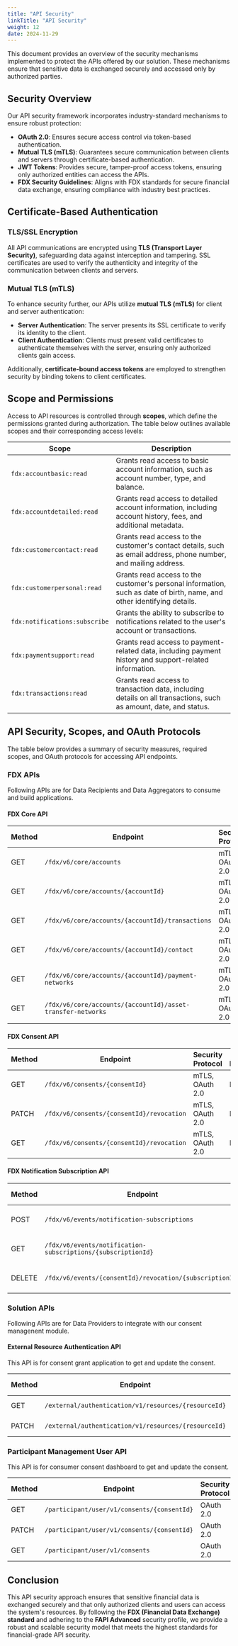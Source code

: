 ```yaml
---
title: "API Security"
linkTitle: "API Security"
weight: 12
date: 2024-11-29
---
```


This document provides an overview of the security mechanisms implemented to protect the APIs offered by our solution. These mechanisms ensure that sensitive data is exchanged securely and accessed only by authorized parties.

## Security Overview

Our API security framework incorporates industry-standard mechanisms to ensure robust protection:

* **OAuth 2.0**: Ensures secure access control via token-based authentication.
* **Mutual TLS (mTLS)**: Guarantees secure communication between clients and servers through certificate-based authentication.
* **JWT Tokens**: Provides secure, tamper-proof access tokens, ensuring only authorized entities can access the APIs.
* **FDX Security Guidelines**: Aligns with FDX standards for secure financial data exchange, ensuring compliance with industry best practices.

## Certificate-Based Authentication

### TLS/SSL Encryption

All API communications are encrypted using **TLS (Transport Layer Security)**, safeguarding data against interception and tampering. SSL certificates are used to verify the authenticity and integrity of the communication between clients and servers.

### Mutual TLS (mTLS)

To enhance security further, our APIs utilize **mutual TLS (mTLS)** for client and server authentication:

* **Server Authentication**: The server presents its SSL certificate to verify its identity to the client.
* **Client Authentication**: Clients must present valid certificates to authenticate themselves with the server, ensuring only authorized clients gain access.

Additionally, **certificate-bound access tokens** are employed to strengthen security by binding tokens to client certificates.

## Scope and Permissions

Access to API resources is controlled through **scopes**, which define the permissions granted during authorization. The table below outlines available scopes and their corresponding access levels:

| Scope                        | Description                                                                 |
|------------------------------|-----------------------------------------------------------------------------|
| `fdx:accountbasic:read`       | Grants read access to basic account information, such as account number, type, and balance. |
| `fdx:accountdetailed:read`    | Grants read access to detailed account information, including account history, fees, and additional metadata. |
| `fdx:customercontact:read`    | Grants read access to the customer's contact details, such as email address, phone number, and mailing address. |
| `fdx:customerpersonal:read`   | Grants read access to the customer's personal information, such as date of birth, name, and other identifying details. |
| `fdx:notifications:subscribe` | Grants the ability to subscribe to notifications related to the user's account or transactions. |
| `fdx:paymentsupport:read`     | Grants read access to payment-related data, including payment history and support-related information. |
| `fdx:transactions:read`       | Grants read access to transaction data, including details on all transactions, such as amount, date, and status. |

## API Security, Scopes, and OAuth Protocols

The table below provides a summary of security measures, required scopes, and OAuth protocols for accessing API endpoints.

### FDX APIs

Following APIs are for Data Recipients and Data Aggregators to consume and build applications.

#### FDX Core API

| Method | Endpoint                                               | Security Protocol       | Scopes Required                                                   | OAuth Flow            |
|--------|--------------------------------------------------------|-------------------------|-------------------------------------------------------------------|-----------------------|
| GET |`/fdx/v6/core/accounts`                                    | mTLS, OAuth 2.0         | `fdx:accountbasic:read` or `fdx:accountdetailed:read`             | Authorization Code    |
| GET |`/fdx/v6/core/accounts/{accountId}`                        | mTLS, OAuth 2.0         | `fdx:accountbasic:read` or`fdx:accountdetailed:read`              | Authorization Code    |
| GET |`/fdx/v6/core/accounts/{accountId}/transactions`           | mTLS, OAuth 2.0         | `fdx:transactions:read`                                           | Authorization Code    |
| GET |`/fdx/v6/core/accounts/{accountId}/contact`                | mTLS, OAuth 2.0         | `fdx:customercontact:read`, `fdx:customerpersonal:read` (optional)| Authorization Code    |
| GET |`/fdx/v6/core/accounts/{accountId}/payment-networks`       | mTLS, OAuth 2.0         | `fdx:paymentsupport:read`                                         | Authorization Code    |
| GET |`/fdx/v6/core/accounts/{accountId}/asset-transfer-networks`| mTLS, OAuth 2.0         | `fdx:paymentsupport:read`                                         | Authorization Code    |

#### FDX Consent API

| Method | Endpoint                                               | Security Protocol       | Scopes Required | OAuth Flow            |
|--------|--------------------------------------------------------|-------------------------|-----------------|-----------------------|
| GET    |`/fdx/v6/consents/{consentId}`                          | mTLS, OAuth 2.0         | NA              | Authorization Code    |
| PATCH  |`/fdx/v6/consents/{consentId}/revocation`               | mTLS, OAuth 2.0         | NA              | Authorization Code    |
| GET    |`/fdx/v6/consents/{consentId}/revocation`               | mTLS, OAuth 2.0         | NA              | Authorization Code    |

#### FDX Notification Subscription API

| Method | Endpoint                                                    | Security Protocol       | Scopes Required   | OAuth Flow            |
|--------|-------------------------------------------------------------|-------------------------|-------------------|-----------------------|
|  POST   |`/fdx/v6/events/notification-subscriptions`                 | mTLS, OAuth 2.0         | `fdx:notifications:subscribe`              | Client Credentials    |
|  GET   |`/fdx/v6/events/notification-subscriptions/{subscriptionId}` | mTLS, OAuth 2.0         | `fdx:notifications:subscribe`              | Client Credentials    |
|  DELETE   |`/fdx/v6/events/{consentId}/revocation/{subscriptionId}`  | mTLS, OAuth 2.0         | `fdx:notifications:subscribe`              | Client Credentials    |

### Solution APIs

Following APIs are for Data Providers to integrate with our consent managenent module.

#### External Resource Authentication API

This API is for consent grant application to get and update the consent.

| Method | Endpoint                                            | Security Protocol | Scopes Required            | OAuth Flow            |
|--------|-----------------------------------------------------|-------------------|----------------------------|-----------------------|
|  GET   | `/external/authentication/v1/resources/{resourceId}`| OAuth 2.0         | `external:resources:read`  | Client Credentials    |
|  PATCH |`/external/authentication/v1/resources/{resourceId}` | OAuth 2.0         | `external:resources:write` | Client Credentials    |

### Participant Management User API

This API is for consumer consent dashboard to get and update the consent.

| Method | Endpoint                                            | Security Protocol | Scopes Required                 | OAuth Flow            |
|--------|-----------------------------------------------------|-------------------|---------------------------------|-----------------------|
|  GET   | `/participant/user/v1/consents/{consentId}`         | OAuth 2.0         | `participantuser:consents:read` | Client Credentials    |
|  PATCH |`/participant/user/v1/consents/{consentId}`          | OAuth 2.0         | `participantuser:consents:write`| Client Credentials    |
|  GET   |`/participant/user/v1/consents`                      | OAuth 2.0         | `participantuser:consents:read` | Client Credentials    |

## Conclusion

This API security approach ensures that sensitive financial data is exchanged securely and that only authorized clients and users can access the system's resources. By following the **FDX (Financial Data Exchange) standard** and adhering to the **FAPI Advanced** security profile, we provide a robust and scalable security model that meets the highest standards for financial-grade API security.
